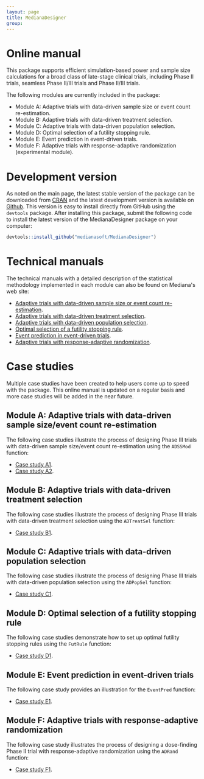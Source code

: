 ```yaml
---
layout: page
title: MedianaDesigner
group: 
---
```


# Online manual

This package supports efficient simulation-based power and sample size calculations for a broad class of late-stage clinical trials, including Phase II trials, seamless Phase II/III trials and Phase II/III trials. 

The following modules are currently included in the package:

* Module A: Adaptive trials with data-driven sample size or event count re-estimation.
* Module B: Adaptive trials with data-driven treatment selection.
* Module C: Adaptive trials with data-driven population selection.
* Module D: Optimal selection of a futility stopping rule.
* Module E: Event prediction in event-driven trials.
* Module F: Adaptive trials with response-adaptive randomization (experimental module).

# Development version

As noted on the main page, the latest stable version of the package can be downloaded from [CRAN](https://cran.r-project.org/web/packages/MedianaDesigner/index.html) and the latest development version is available on [Github](https://github.com/medianasoft/MedianaDesigner). This version is easy to install directly from GitHub using the `devtools` package. After installing this package, submit the following code to install the latest version of the MedianaDesigner package on your computer:

``` r
devtools::install_github("medianasoft/MedianaDesigner")
```

# Technical manuals

The technical manuals with a detailed description of the statistical methodology implemented in each module can also be found on Mediana's web site: 

* [Adaptive trials with data-driven sample size or event count re-estimation](http://www.mediana.us/MedianaDesigner/ADSSMod.pdf).
* [Adaptive trials with data-driven treatment selection](http://www.mediana.us/MedianaDesigner/ADTreatSel.pdf).
* [Adaptive trials with data-driven population selection](http://www.mediana.us/MedianaDesigner/ADPopSel.pdf).
* [Optimal selection of a futility stopping rule](http://www.mediana.us/MedianaDesigner/FutRule.pdf).
* [Event prediction in event-driven trials](http://www.mediana.us/MedianaDesigner/EventPred.pdf).
* [Adaptive trials with response-adaptive randomization](http://www.mediana.us/MedianaDesigner/ADRand.pdf).

# Case studies

Multiple case studies have been created to help users come up to speed with the package. This online manual is updated on a regular basis and more case studies will be added in the near future.

## Module A: Adaptive trials with data-driven sample size/event count re-estimation 

The following case studies illustrate the process of designing Phase III trials with data-driven sample size/event count re-estimation using the `ADSSMod` function:

* [Case study A1](https://medianasoft.github.io/CaseStudyA1).
* [Case study A2](https://medianasoft.github.io/CaseStudyA2).

## Module B: Adaptive trials with data-driven treatment selection 

The following case studies illustrate the process of designing Phase III trials with data-driven treatment selection using the `ADTreatSel` function:

* [Case study B1](https://medianasoft.github.io/CaseStudyB1).

## Module C: Adaptive trials with data-driven population selection 

The following case studies illustrate the process of designing Phase III trials with data-driven population selection using the `ADPopSel` function:

* [Case study C1](https://medianasoft.github.io/CaseStudyC1).

## Module D: Optimal selection of a futility stopping rule 

The following case studies demonstrate how to set up optimal futility stopping rules using the `FutRule` function:

* [Case study D1](https://medianasoft.github.io/CaseStudyD1).

## Module E: Event prediction in event-driven trials 

The following case study provides an illustration for the `EventPred` function:

* [Case study E1](https://medianasoft.github.io/CaseStudyE1).

## Module F: Adaptive trials with response-adaptive randomization

The following case study illustrates the process of designing a dose-finding Phase II trial with response-adaptive randomization using the `ADRand` function:

* [Case study F1](https://medianasoft.github.io/CaseStudyF1).


